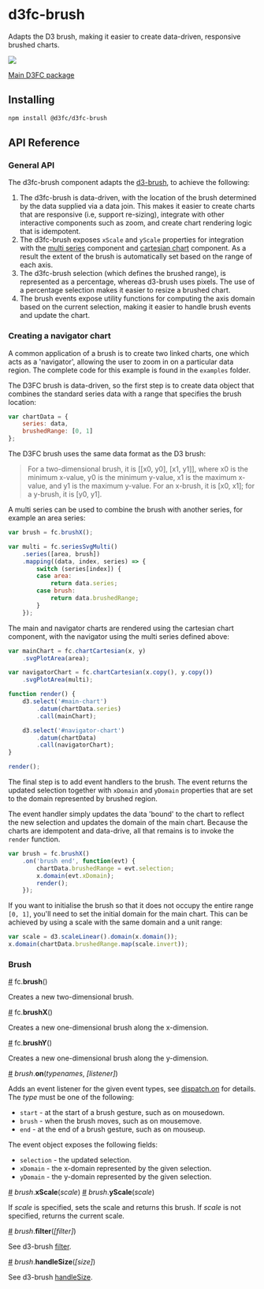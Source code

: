 # d3fc-brush

Adapts the D3 brush, making it easier to create data-driven, responsive brushed charts.

<img src="https://d3fc.io/examples/brush-navigator/screenshot.png" />

[Main D3FC package](https://github.com/d3fc/d3fc)

## Installing

```bash
npm install @d3fc/d3fc-brush
```

## API Reference

### General API

The d3fc-brush component adapts the [d3-brush](https://github.com/d3/d3-brush), to achieve the following:

 1. The d3fc-brush is data-driven, with the location of the brush determined by the data supplied via a data join. This makes it easier to create charts that are responsive (i.e, support re-sizing), integrate with other interactive components such as zoom, and create chart rendering logic that is idempotent.
 2. The d3fc-brush exposes `xScale` and `yScale` properties for integration with the [multi series](https://github.com/d3fc/d3fc/tree/master/packages/d3fc-series#multi-series) component and [cartesian chart](https://github.com/d3fc/d3fc/tree/master/packages/d3fc-chart#cartesian) component. As a result the extent of the brush is automatically set based on the range of each axis.
 3. The d3fc-brush selection (which defines the brushed range), is represented as a percentage, whereas d3-brush uses pixels. The use of a percentage selection makes it easier to resize a brushed chart.
 4. The brush events expose utility functions for computing the axis domain based on the current selection, making it easier to handle brush events and update the chart.

### Creating a navigator chart

A common application of a brush is to create two linked charts, one which acts as a 'navigator', allowing the user to zoom in on a particular data region. The complete code for this example is found in the `examples` folder.

The D3FC brush is data-driven, so the first step is to create data object that combines the standard series data with a range that specifies the brush location:

~~~javascript
var chartData = {
    series: data,
    brushedRange: [0, 1]
};
~~~

The D3FC brush uses the same data format as the D3 brush:

> For a two-dimensional brush, it is [[x0, y0], [x1, y1]], where x0 is the minimum x-value, y0 is the minimum y-value, x1 is the maximum x-value, and y1 is the maximum y-value. For an x-brush, it is [x0, x1]; for a y-brush, it is [y0, y1].

A multi series can be used to combine the brush with another series, for example an area series:

~~~javascript
var brush = fc.brushX();

var multi = fc.seriesSvgMulti()
    .series([area, brush])
    .mapping((data, index, series) => {
        switch (series[index]) {
        case area:
            return data.series;
        case brush:
            return data.brushedRange;
        }
    });
~~~

The main and navigator charts are rendered using the cartesian chart component, with the navigator using the multi series defined above:

~~~javascript
var mainChart = fc.chartCartesian(x, y)
    .svgPlotArea(area);

var navigatorChart = fc.chartCartesian(x.copy(), y.copy())
    .svgPlotArea(multi);

function render() {
    d3.select('#main-chart')
        .datum(chartData.series)
        .call(mainChart);

    d3.select('#navigator-chart')
        .datum(chartData)
        .call(navigatorChart);
}

render();
~~~

The final step is to add event handlers to the brush. The event returns the updated selection together with `xDomain` and `yDomain` properties that are set to the domain represented by brushed region.

The event handler simply updates the data 'bound' to the chart to reflect the new selection and updates the domain of the main chart. Because the charts are idempotent and data-drive, all that remains is to invoke the `render` function.

~~~javascript
var brush = fc.brushX()
    .on('brush end', function(evt) {
        chartData.brushedRange = evt.selection;
        x.domain(evt.xDomain);
        render();
    });
~~~

If you want to initialise the brush so that it does not occupy the entire range `[0, 1]`, you'll need to set the initial domain for the main chart. This can be achieved by using a scale with the same domain and a unit range:

~~~javascript
var scale = d3.scaleLinear().domain(x.domain());
x.domain(chartData.brushedRange.map(scale.invert));
~~~

### Brush

<a name="brush" href="#brush">#</a> fc.**brush**()

Creates a new two-dimensional brush.

<a name="brushX" href="#brushX">#</a> fc.**brushX**()

Creates a new one-dimensional brush along the x-dimension.

<a name="brushY" href="#brushY">#</a> fc.**brushY**()

Creates a new one-dimensional brush along the y-dimension.

<a name="on" href="#on">#</a> *brush*.**on**(*typenames*, *[listener]*)

Adds an event listener for the given event types, see [dispatch.on](https://github.com/d3/d3-dispatch#dispatch_on) for details. The *type* must be one of the following:

 - `start` - at the start of a brush gesture, such as on mousedown.
 - `brush` - when the brush moves, such as on mousemove.
 - `end` - at the end of a brush gesture, such as on mouseup.

The event object exposes the following fields:

 - `selection` - the updated selection.
 - `xDomain` - the x-domain represented by the given selection.
 - `yDomain` - the y-domain represented by the given selection.

<a name="xScale" href="#xScale">#</a> *brush*.**xScale**(*scale*)
<a name="yScale" href="#yScale">#</a> *brush*.**yScale**(*scale*)

If *scale* is specified, sets the scale and returns this brush. If *scale* is not specified, returns the current scale.

<a name="filter" href="#filter">#</a> *brush*.**filter**(*[filter]*)

See d3-brush [filter](https://github.com/d3/d3-brush#brush_filter).

<a name="handleSize" href="#filter">#</a> *brush*.**handleSize**(*[size]*)

See d3-brush [handleSize](https://github.com/d3/d3-brush#brush_handleSize).
